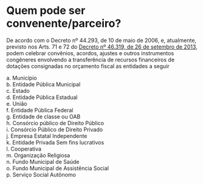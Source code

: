 # Quem pode ser convenente/parceiro?

De acordo com o Decreto nº 44.293, de 10 de maio de 2006, e, atualmente, previsto nos Arts. 71 e 72 do [Decreto nº 46.319, de 26 de setembro de 2013](https://www.almg.gov.br/consulte/legislacao/completa/completa.html?tipo=DEC&num=46319&comp=&ano=2013&aba=js_textoAtualizado#texto), podem celebrar convênios, acordos, ajustes e outros instrumentos congêneres envolvendo a transferência de recursos financeiros de dotações consignadas no orçamento fiscal as entidades a seguir

a. Município  
b. Entidade Pública Municipal  
c. Estado  
d. Entidade Pública Estadual   
e. União   
f. Entidade Pública Federal   
g. Entidade de classe ou OAB   
h. Consórcio público de Direito Público  
 i. Consórcio Público de Direito Privado  
 j. Empresa Estatal Independente   
k. Entidade Privada Sem fins lucrativos  
 l. Cooperativa   
m. Organização Religiosa   
n. Fundo Municipal de Saúde   
o. Fundo Municipal de Assistência Social   
p. Serviço Social Autônomo

